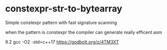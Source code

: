 # constexpr-str-to-bytearray

Simple constexpr pattern with fast signature scanning

when the pattern is constexpr the compiler can generate really efficent asm

9.2 gcc -O2 -std=c++17
https://godbolt.org/z/4TM3XT
